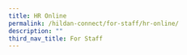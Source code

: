 ```yaml
---
title: HR Online
permalink: /hildan-connect/for-staff/hr-online/
description: ""
third_nav_title: For Staff
---
```

